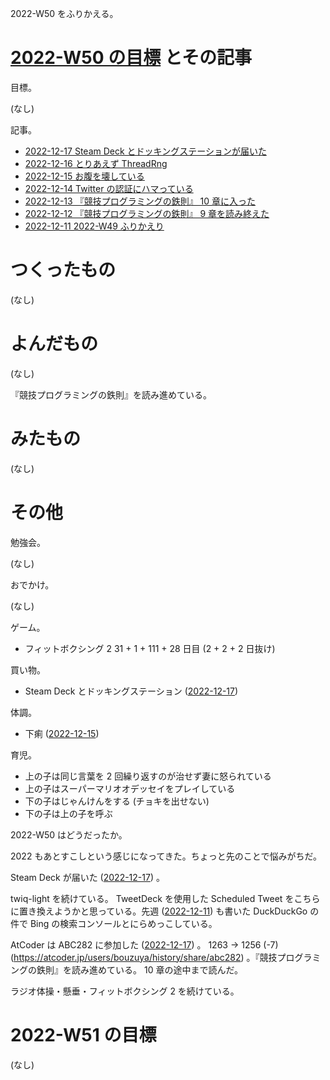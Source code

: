 2022-W50 をふりかえる。

# [2022-W50 の目標][2022-12-11] とその記事

目標。

(なし)

記事。

- [2022-12-17 Steam Deck とドッキングステーションが届いた][2022-12-17]
- [2022-12-16 とりあえず ThreadRng][2022-12-16]
- [2022-12-15 お腹を壊している][2022-12-15]
- [2022-12-14 Twitter の認証にハマっている][2022-12-14]
- [2022-12-13 『競技プログラミングの鉄則』 10 章に入った][2022-12-13]
- [2022-12-12 『競技プログラミングの鉄則』 9 章を読み終えた][2022-12-12]
- [2022-12-11 2022-W49 ふりかえり][2022-12-11]

# つくったもの

(なし)

# よんだもの

(なし)

『競技プログラミングの鉄則』を読み進めている。

# みたもの

(なし)

# その他

勉強会。

(なし)

おでかけ。

(なし)

ゲーム。

- フィットボクシング 2 31 + 1 + 111 + 28 日目 (2 + 2 + 2 日抜け)

買い物。

- Steam Deck とドッキングステーション ([2022-12-17])

体調。

- 下痢 ([2022-12-15])

育児。

- 上の子は同じ言葉を 2 回繰り返すのが治せず妻に怒られている
- 上の子はスーパーマリオオデッセイをプレイしている
- 下の子はじゃんけんをする (チョキを出せない)
- 下の子は上の子を呼ぶ

2022-W50 はどうだったか。

2022 もあとすこしという感じになってきた。ちょっと先のことで悩みがちだ。

Steam Deck が届いた ([2022-12-17]) 。

twiq-light を続けている。 TweetDeck を使用した Scheduled Tweet をこちらに置き換えようかと思っている。先週 ([2022-12-11]) も書いた DuckDuckGo の件で Bing の検索コンソールとにらめっこしている。

AtCoder は ABC282 に参加した ([2022-12-17]) 。 1263 → 1256 (-7) (<https://atcoder.jp/users/bouzuya/history/share/abc282>) 。『競技プログラミングの鉄則』を読み進めている。 10 章の途中まで読んだ。

ラジオ体操・懸垂・フィットボクシング 2 を続けている。

# 2022-W51 の目標

(なし)

[2022-12-11]: https://blog.bouzuya.net/2022/12/11/
[2022-12-12]: https://blog.bouzuya.net/2022/12/12/
[2022-12-13]: https://blog.bouzuya.net/2022/12/13/
[2022-12-14]: https://blog.bouzuya.net/2022/12/14/
[2022-12-15]: https://blog.bouzuya.net/2022/12/15/
[2022-12-16]: https://blog.bouzuya.net/2022/12/16/
[2022-12-17]: https://blog.bouzuya.net/2022/12/17/
